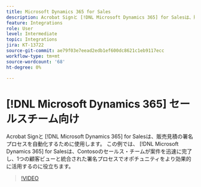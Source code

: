 ```yaml
---
title: Microsoft Dynamics 365 for Sales
description: Acrobat Signと [!DNL Microsoft Dynamics 365] for Salesは、販売見積の署名プロセスを自動化するために使用します。
feature: Integrations
role: User
level: Intermediate
topic: Integrations
jira: KT-13722
source-git-commit: ae79f03e7eead2edb1ef600dc8621c1eb9117ecc
workflow-type: tm+mt
source-wordcount: '68'
ht-degree: 0%

---
```


# [!DNL Microsoft Dynamics 365] セールスチーム向け

Acrobat Signと [!DNL Microsoft Dynamics 365] for Salesは、販売見積の署名プロセスを自動化するために使用します。 この例では、 [!DNL Microsoft Dynamics 365] for Salesは、Contosoのセールス・チームが案件を迅速に完了し、1つの顧客ビューと統合された署名プロセスでオポチュニティをより効果的に活用するのに役立ちます。

>[!VIDEO](https://video.tv.adobe.com/v/3423404?quality=12&learn=on&hidetitle=true)
